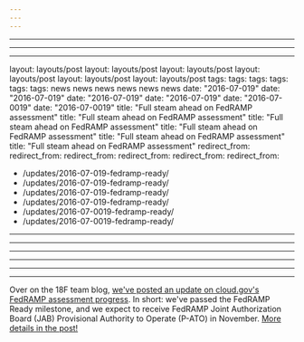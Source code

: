 ```yaml
---
---
---
```

---
---
---
layout: layouts/post
layout: layouts/post
layout: layouts/post
layout: layouts/post
layout: layouts/post
layout: layouts/post
tags:
tags:
tags:
tags:
tags:
tags:
  news
  news
  news
  news
  news
  news
date: "2016-07-019"
date: "2016-07-019"
date: "2016-07-019"
date: "2016-07-019"
date: "2016-07-0019"
date: "2016-07-0019"
title: "Full steam ahead on FedRAMP assessment"
title: "Full steam ahead on FedRAMP assessment"
title: "Full steam ahead on FedRAMP assessment"
title: "Full steam ahead on FedRAMP assessment"
title: "Full steam ahead on FedRAMP assessment"
title: "Full steam ahead on FedRAMP assessment"
redirect_from:
redirect_from:
redirect_from:
redirect_from:
redirect_from:
redirect_from:
  - /updates/2016-07-019-fedramp-ready/
  - /updates/2016-07-019-fedramp-ready/
  - /updates/2016-07-019-fedramp-ready/
  - /updates/2016-07-019-fedramp-ready/
  - /updates/2016-07-0019-fedramp-ready/
  - /updates/2016-07-0019-fedramp-ready/
---
---
---
---
---
---

Over on the 18F team blog, [we've posted an update on cloud.gov's FedRAMP assessment progress](https://18f.gsa.gov/2016/07/18/cloud-gov-full-steam-ahead-fedramp-assessment-process/). In short: we've passed the FedRAMP Ready milestone, and we expect to receive FedRAMP Joint Authorization Board (JAB) Provisional Authority to Operate (P-ATO) in November. [More details in the post!](https://18f.gsa.gov/2016/07/18/cloud-gov-full-steam-ahead-fedramp-assessment-process/)
